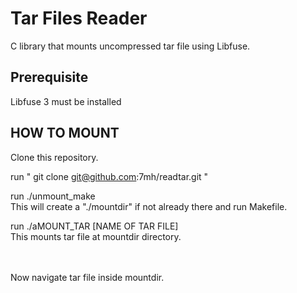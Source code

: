 # Tar Files Reader
 C library  that mounts uncompressed tar file using Libfuse.

## Prerequisite
Libfuse 3 must be installed 

## HOW TO MOUNT
Clone this repository.

run " git clone git@github.com:7mh/readtar.git "

run ./unmount_make <br/> 
This will create a "./mountdir" if not already there and run  Makefile.

run ./aMOUNT_TAR [NAME OF TAR FILE]  <br/>
This mounts tar file at mountdir directory.

<br/><br/>
Now navigate tar file inside mountdir.

